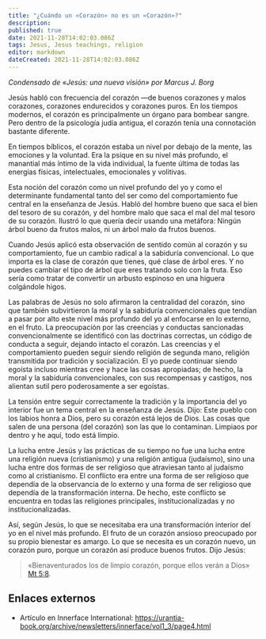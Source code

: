 ```yaml
---
title: "¿Cuándo un «Corazón» no es un «Corazón»?"
description: 
published: true
date: 2021-11-28T14:02:03.086Z
tags: Jesus, Jesus teachings, religion
editor: markdown
dateCreated: 2021-11-28T14:02:03.086Z
---
```


_Condensado de «Jesús: una nueva visión» por Marcus J. Borg_

Jesús habló con frecuencia del corazón —de buenos corazones y malos corazones, corazones endurecidos y corazones puros. En los tiempos modernos, el corazón es principalmente un órgano para bombear sangre. Pero dentro de la psicología judía antigua, el corazón tenía una connotación bastante diferente.

En tiempos bíblicos, el corazón estaba un nivel por debajo de la mente, las emociones y la voluntad. Era la psique en su nivel más profundo, el manantial más íntimo de la vida individual, la fuente última de todas las energías físicas, intelectuales, emocionales y volitivas.

Esta noción del corazón como un nivel profundo del yo y como el determinante fundamental tanto del ser como del comportamiento fue central en la enseñanza de Jesús. Habló del hombre bueno que saca el bien del tesoro de su corazón, y del hombre malo que saca el mal del mal tesoro de su corazón. Ilustró lo que quería decir usando una metáfora: Ningún árbol bueno da frutos malos, ni un árbol malo da frutos buenos.

Cuando Jesús aplicó esta observación de sentido común al corazón y su comportamiento, fue un cambio radical a la sabiduría convencional. Lo que importa es la clase de corazón que tienes, qué clase de árbol eres. Y no puedes cambiar el tipo de árbol que eres tratando solo con la fruta. Eso sería como tratar de convertir un arbusto espinoso en una higuera colgándole higos.

Las palabras de Jesús no solo afirmaron la centralidad del corazón, sino que también subvirtieron la moral y la sabiduría convencionales que tendían a pasar por alto este nivel más profundo del yo al enfocarse en lo externo, en el fruto. La preocupación por las creencias y conductas sancionadas convencionalmente se identificó con las doctrinas correctas, un código de conducta a seguir, dejando intacto el corazón. Las creencias y el comportamiento pueden seguir siendo religión de segunda mano, religión transmitida por tradición y socialización. El yo puede continuar siendo egoísta incluso mientras cree y hace las cosas apropiadas; de hecho, la moral y la sabiduría convencionales, con sus recompensas y castigos, nos alientan sutil pero poderosamente a ser egoístas.

La tensión entre seguir correctamente la tradición y la importancia del yo interior fue un tema central en la enseñanza de Jesús. Dijo: Este pueblo con los labios honra a Dios, pero su corazón está lejos de Dios. Las cosas que salen de una persona (del corazón) son las que lo contaminan. Limpiaos por dentro y he aquí, todo está limpio.

La lucha entre Jesús y las prácticas de su tiempo no fue una lucha entre una religión nueva (cristianismo) y una religión antigua (judaísmo), sino una lucha entre dos formas de ser religioso que atraviesan tanto al judaísmo como al cristianismo. El conflicto era entre una forma de ser religioso que dependía de la observancia de lo externo y una forma de ser religioso que dependía de la transformación interna. De hecho, este conflicto se encuentra en todas las religiones principales, institucionalizadas y no institucionalizadas.

Así, según Jesús, lo que se necesitaba era una transformación interior del yo en el nivel más profundo. El fruto de un corazón ansioso preocupado por su propio bienestar es amargo. Lo que se necesita es un corazón nuevo, un corazón puro, porque un corazón así produce buenos frutos. Dijo Jesús:

> «Bienaventurados los de limpio corazón, porque ellos verán a Dios» [Mt 5:8](/es/Bible/Matthew/5#v8).

## Enlaces externos

* Artículo en Innerface International: https://urantia-book.org/archive/newsletters/innerface/vol1_3/page4.html